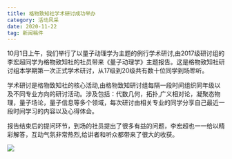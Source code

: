 ```yaml
---
title: 格物致知社学术研讨成功举办
category: 活动风采
date: 2020-11-22
tag: 新闻稿件
---
```

10月1日上午，我们举行了以量子动理学为主题的例行学术研讨,由2017级研讨组的李宏超同学为格物致知社的社员带来《量子动理学》主题报告。这是格物致知社研讨组本学期第一次正式学术研讨，从17级到20级共有数十位同学到场聆听。

学术研讨是格物致知社的核心活动,由格物致知研讨组每隔一段时间组织同年级以及不同专业方向的研讨活动。涉及包括：代数几何，拓扑,广义相对论，凝聚态物理，量子场论，量子信息等多个领域，每次研讨由相关专业的同学分享自己最近一段时间学习的内容以及心得体会。

报告结束后的提问环节，到场的社员提出了很多有益的问题，李宏超也一一给以精彩解答，互动气氛非常热烈,给讲者和听众都带来了很大的收获。

![](http://young.ustc.edu.cn/_upload/article/images/1f/70/4e0086f6436bbd5d60b5ad9a4137/af163894-4ba4-4f78-b6ee-6a801d37d935.png)
